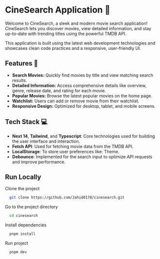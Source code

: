 # CineSearch Application 🎥

Welcome to CineSearch, a sleek and modern movie search application! CineSearch lets you discover movies, view detailed information, and stay up-to-date with trending titles using the powerful TMDB API.

This application is built using the latest web development technologies and showcases clean code practices and a responsive, user-friendly UI.

## Features 🌟

- **Search Movies:** Quickly find movies by title and view matching search results.
- **Detailed Information:** Access comprehensive details like overview, genre, release date, and rating for each movie.
- **Popular Movies:** Browse the latest popular movies on the home page.
- **Watchlist:** Users can add or remove movie from their watchlist.
- **Responsive Design:** Optimized for desktop, tablet, and mobile screens.

## Tech Stack 💻

- **Next 14**, **Tailwind**, and **Typescript**: Core technologies used for building the user interface and interaction.
- **Fetch API**: Used for fetching movie data from the TMDB API.
- **LocalStorage**: To store user preferences like: Theme.
- **Debounce**: Implemented for the search input to optimize API requests and improve performance.

## Run Locally

Clone the project

```bash
  git clone https://github.com/Jahid0178/cinesearch.git
```

Go to the project directory

```bash
  cd cinesearch
```

Install dependencies

```bash
  pnpm install
```

Run project

```bash
  pnpm dev
```
